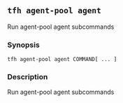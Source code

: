 ## `tfh agent-pool agent`

Run agent-pool agent subcommands

### Synopsis

    tfh agent-pool agent COMMAND[ ... ]

### Description

Run agent-pool agent subcommands

